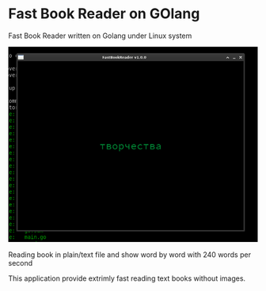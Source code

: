 # Fast Book Reader on GOlang

Fast Book Reader written on Golang under Linux system

![Screenshot](/docs/FastBookReader.png)

Reading book in plain/text file and show word by word with 240 words per second

This application provide extrimly fast reading text books without images.
